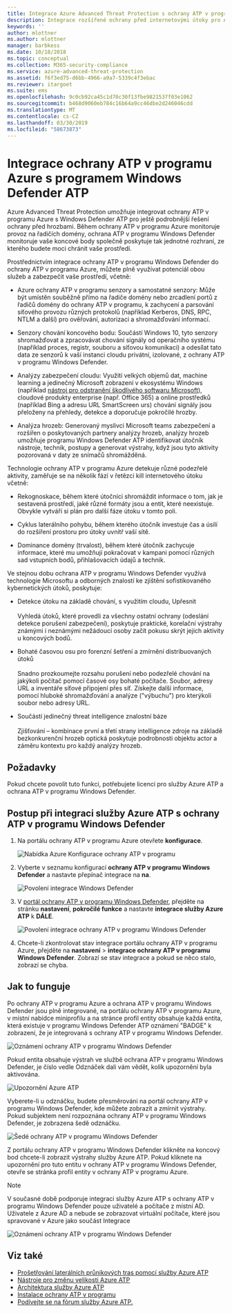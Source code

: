 ```yaml
---
title: Integrace Azure Advanced Threat Protection s ochrany ATP v programu Windows Defender | Dokumentace Microsoftu
description: Integrace rozšířené ochrany před internetovými útoky pro Azure pomocí ochrany ATP v programu Windows Defender pro úplné ohrožení rozsahu zjišťování
keywords: ''
author: mlottner
ms.author: mlottner
manager: barbkess
ms.date: 10/18/2018
ms.topic: conceptual
ms.collection: M365-security-compliance
ms.service: azure-advanced-threat-protection
ms.assetid: f6f3ed75-d6bb-4966-a9a7-5339c4f3ebac
ms.reviewer: itargoet
ms.suite: ems
ms.openlocfilehash: 9c0cb92ca45c1d70c30f13fbe9821537f03e1062
ms.sourcegitcommit: b468d9060eb784c16b64a9cc46dbe2d246046cdd
ms.translationtype: MT
ms.contentlocale: cs-CZ
ms.lasthandoff: 03/30/2019
ms.locfileid: "58673873"
---
```

# <a name="integrate-azure-atp-with-windows-defender-atp"></a>Integrace ochrany ATP v programu Azure s programem Windows Defender ATP

Azure Advanced Threat Protection umožňuje integrovat ochrany ATP v programu Azure s Windows Defender ATP pro ještě podrobnější řešení ochrany před hrozbami. Během ochrany ATP v programu Azure monitoruje provoz na řadičích domény, ochrana ATP v programu Windows Defender monitoruje vaše koncové body společně poskytuje tak jednotné rozhraní, ze kterého budete moci chránit vaše prostředí.

Prostřednictvím integrace ochrany ATP v programu Windows Defender do ochrany ATP v programu Azure, můžete plně využívat potenciál obou služeb a zabezpečit vaše prostředí, včetně:

- Azure ochrany ATP v programu senzory a samostatné senzory: Může být umístěn souběžně přímo na řadiče domény nebo zrcadlení portů z řadičů domény do ochrany ATP v programu, k zachycení a parsování síťového provozu různých protokolů (například Kerberos, DNS, RPC, NTLM a další) pro ověřování, autorizaci a shromažďování informací. 

-   Senzory chování koncového bodu: Součástí Windows 10, tyto senzory shromažďovat a zpracovávat chování signály od operačního systému (například proces, registr, souboru a síťovou komunikaci) a odesílat tato data ze senzorů k vaší instanci cloudu privátní, izolované, z ochrany ATP v programu Windows Defender.

- Analýzy zabezpečení cloudu: Využití velkých objemů dat, machine learning a jedinečný Microsoft zobrazení v ekosystému Windows (například [nástroj pro odstranění škodlivého softwaru Microsoft](https://www.microsoft.com/download/malicious-software-removal-tool-details.aspx)), cloudové produkty enterprise (např. Office 365) a online prostředků (například Bing a adresu URL SmartScreen urs) chování signály jsou přeloženy na přehledy, detekce a doporučuje pokročilé hrozby.

- Analýza hrozeb: Generovaný myslivci Microsoft teams zabezpečení a rozšířen o poskytovaných partnery analýzy hrozeb, analýzy hrozeb umožňuje programu Windows Defender ATP identifikovat útočník nástroje, technik, postupy a generovat výstrahy, když jsou tyto aktivity pozorovaná v daty ze snímačů shromážděná.

Technologie ochrany ATP v programu Azure detekuje různé podezřelé aktivity, zaměřuje se na několik fází v řetězci kill internetového útoku včetně:

- Rekognoskace, během které útočníci shromáždit informace o tom, jak je sestavená prostředí, jaké různé formáty jsou a entit, které neexistuje. Obvykle vytváří si plán pro další fáze útoku v tomto poli.

- Cyklus laterálního pohybu, během kterého útočník investuje čas a úsilí do rozšíření prostoru pro útoky uvnitř vaší sítě.

- Dominance domény (trvalost), během které útočník zachycuje informace, které mu umožňují pokračovat v kampani pomocí různých sad vstupních bodů, přihlašovacích údajů a technik.

Ve stejnou dobu ochrana ATP v programu Windows Defender využívá technologie Microsoftu a odborných znalostí ke zjištění sofistikovaného kybernetických útoků, poskytuje:

- Detekce útoku na základě chování, s využitím cloudu, Upřesnit<br></br>Vyhledá útoků, které provedli za všechny ostatní ochrany (odeslání detekce porušení zabezpečení), poskytuje praktické, korelační výstrahy známými i neznámými nežádoucí osoby začít pokusu skrýt jejich aktivity u koncových bodů.

- Bohaté časovou osu pro forenzní šetření a zmírnění distribuovaných útoků<br></br>Snadno prozkoumejte rozsahu porušení nebo podezřelé chování na jakýkoli počítač pomocí časové osy bohaté počítače. Soubor, adresy URL a inventáře síťové připojení přes síť. Získejte další informace, pomocí hluboké shromažďování a analýze ("výbuchu") pro kterýkoli soubor nebo adresy URL.

- Součástí jedinečný threat intelligence znalostní báze<br></br>Zjišťování – kombinace první a třetí strany intelligence zdroje na základě bezkonkurenční hrozeb optická poskytuje podrobnosti objektu actor a záměru kontextu pro každý analýzy hrozeb.

## <a name="prerequisites"></a>Požadavky

Pokud chcete povolit tuto funkci, potřebujete licenci pro služby Azure ATP a ochrana ATP v programu Windows Defender. 


## <a name="how-to-integrate-azure-atp-with-windows-defender-atp"></a>Postup při integraci služby Azure ATP s ochrany ATP v programu Windows Defender

1. Na portálu ochrany ATP v programu Azure otevřete **konfigurace**. 

    ![Nabídka Azure Konfigurace ochrany ATP v programu](./media/atp-configuration-wd.png)
2. Vyberte v seznamu konfigurací **ochrany ATP v programu Windows Defender** a nastavte přepínač integrace na **na**. 

    ![Povolení integrace Windows Defender](./media/enable-integration.png)


3. V [portál ochrany ATP v programu Windows Defender](https://securitycenter.windows.com/preferences/advanced), přejděte na stránku **nastavení**, **pokročilé funkce** a nastavte **integrace služby Azure ATP** k  **DÁLE**. 

    ![Povolení integrace ochrany ATP v programu Windows Defender](./media/wd-atp-enable.png)

4. Chcete-li zkontrolovat stav integrace portálu ochrany ATP v programu Azure, přejděte na **nastavení** > **integrace ochrany ATP v programu Windows Defender**. Zobrazí se stav integrace a pokud se něco stalo, zobrazí se chyba. 

## <a name="how-it-works"></a>Jak to funguje

Po ochrany ATP v programu Azure a ochrana ATP v programu Windows Defender jsou plně integrované, na portálu ochrany ATP v programu Azure, v místní nabídce miniprofilu a na stránce profil entity obsahuje každá entita, která existuje v programu Windows Defender ATP oznámení "BADGE" k zobrazení, že je integrovaná s ochrany ATP v programu Windows Defender. 

 ![Oznámení ochrany ATP v programu Windows Defender](./media/profile-alerts-wd.png)

Pokud entita obsahuje výstrah ve službě ochrana ATP v programu Windows Defender, je číslo vedle Odznáček dali vám vědět, kolik upozornění byla aktivována.

 ![Upozornění Azure ATP](./media/atp-integrated-wd-icon-alerts.png)

Vyberete-li u odznáčku, budete přesměrováni na portál ochrany ATP v programu Windows Defender, kde můžete zobrazit a zmírnit výstrahy. Pokud subjektem není rozpoznána ochrany ATP v programu Windows Defender, je zobrazena šedě odznáčku. 

 ![Šedé ochrany ATP v programu Windows Defender](./media/wd-grey.png)

Z portálu ochrany ATP v programu Windows Defender klikněte na koncový bod chcete-li zobrazit výstrahy služby Azure ATP. Pokud kliknete na upozornění pro tuto entitu v ochrany ATP v programu Windows Defender, otevře se stránka profil entity v ochrany ATP v programu Azure. 
 
 > [!NOTE]
 > V současné době podporuje integraci služby Azure ATP s ochrany ATP v programu Windows Defender pouze uživatelé a počítače z místní AD. Uživatele z Azure AD a nebude se zobrazovat virtuální počítače, které jsou spravované v Azure jako součást Integrace 

![Oznámení ochrany ATP v programu Windows Defender](./media/wd-atp-alerts.png)


## <a name="see-also"></a>Viz také

- [Prošetřování laterálních průnikových tras pomocí služby Azure ATP](use-case-lateral-movement-path.md)
- [Nástroje pro změnu velikosti Azure ATP](http://aka.ms/aatpsizingtool)
- [Architektura služby Azure ATP](atp-architecture.md)
- [Instalace ochrany ATP v programu](install-atp-step1.md)
- [Podívejte se na fórum služby Azure ATP.](https://aka.ms/azureatpcommunity)

